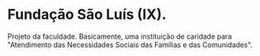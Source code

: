 # Fundação São Luís (IX).
Projeto da faculdade. Basicamente, uma instituição de caridade para "Atendimento das Necessidades Sociais das Famílias e das Comunidades".
